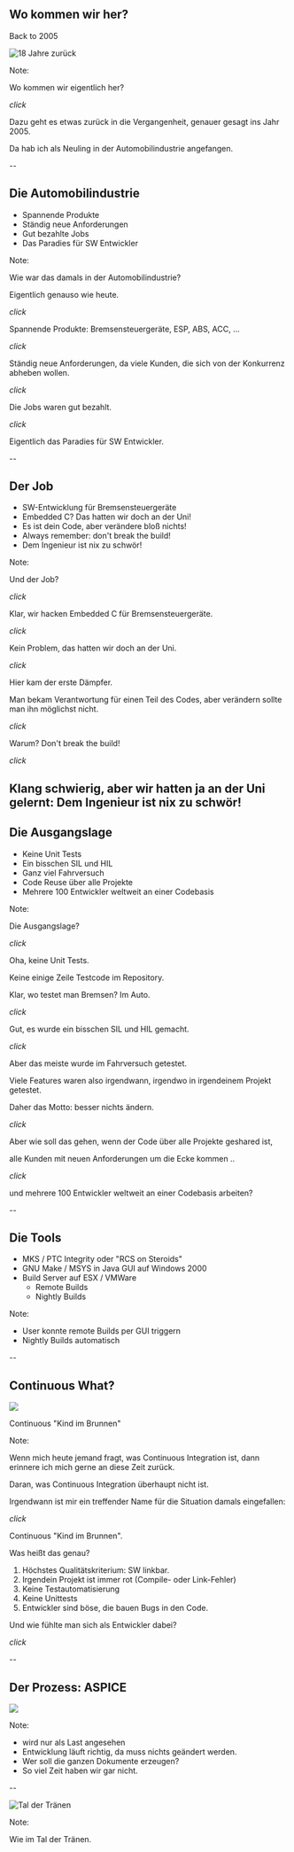 ## Wo kommen wir her?

Back to 2005 <!-- .element: class="fragment" data-fragment-index="1" -->

![18 Jahre zurück](images/back_to_the_past.png) <!-- .element width="50%" class="fragment" data-fragment-index="1" -->

Note:

Wo kommen wir eigentlich her?

*click*

Dazu geht es etwas zurück in die Vergangenheit, genauer gesagt ins Jahr 2005.

Da hab ich als Neuling in der Automobilindustrie angefangen.

--

## Die Automobilindustrie

- Spannende Produkte <!-- .element: class="fragment" -->
- Ständig neue Anforderungen <!-- .element: class="fragment" -->
- Gut bezahlte Jobs <!-- .element: class="fragment" -->
- Das Paradies für SW Entwickler <!-- .element: class="fragment" -->

Note:

Wie war das damals in der Automobilindustrie?

Eigentlich genauso wie heute.

*click*

Spannende Produkte: Bremsensteuergeräte, ESP, ABS, ACC, ...

*click*

Ständig neue Anforderungen, da viele Kunden, die sich von der Konkurrenz abheben wollen.

*click*

Die Jobs waren gut bezahlt.

*click*

Eigentlich das Paradies für SW Entwickler.

--

## Der Job

- SW-Entwicklung für Bremsensteuergeräte <!-- .element: class="fragment" -->
- Embedded C? Das hatten wir doch an der Uni! <!-- .element: class="fragment" -->
- Es ist dein Code, aber verändere bloß nichts! <!-- .element: class="fragment" -->
- Always remember: don't break the build! <!-- .element: class="fragment" -->
- Dem Ingenieur ist nix zu schwör! <!-- .element: class="fragment" -->

Note:

Und der Job?

*click*

Klar, wir hacken Embedded C für Bremsensteuergeräte.

*click*

Kein Problem, das hatten wir doch an der Uni.

*click*

Hier kam der erste Dämpfer.

Man bekam Verantwortung für einen Teil des Codes, aber verändern sollte man ihn möglichst nicht.

*click*

Warum? Don't break the build!

*click*

Klang schwierig, aber wir hatten ja an der Uni gelernt: Dem Ingenieur ist nix zu schwör!
--

## Die Ausgangslage

- Keine Unit Tests <!-- .element: class="fragment" -->
- Ein bisschen SIL und HIL <!-- .element: class="fragment" -->
- Ganz viel Fahrversuch <!-- .element: class="fragment" -->
- Code Reuse über alle Projekte <!-- .element: class="fragment" -->
- Mehrere 100 Entwickler weltweit an einer Codebasis <!-- .element: class="fragment" -->

Note:

Die Ausgangslage?

*click*

Oha, keine Unit Tests.

Keine einige Zeile Testcode im Repository.

Klar, wo testet man Bremsen? Im Auto.

*click*

Gut, es wurde ein bisschen SIL und HIL gemacht.

*click*

Aber das meiste wurde im Fahrversuch getestet.

Viele Features waren also irgendwann, irgendwo in irgendeinem Projekt getestet.

Daher das Motto: besser nichts ändern.

*click*

Aber wie soll das gehen, wenn der Code über alle Projekte geshared ist,

alle Kunden mit neuen Anforderungen um die Ecke kommen ..

*click*

und mehrere 100 Entwickler weltweit an einer Codebasis arbeiten?


--

<!-- .slide: data-visibility="hidden" -->

## Die Tools

- MKS / PTC Integrity oder "RCS on Steroids" <!-- .element: class="fragment" -->
- GNU Make / MSYS in Java GUI auf Windows 2000 <!-- .element: class="fragment" -->
- Build Server auf ESX / VMWare <!-- .element: class="fragment" -->
  - Remote Builds <!-- .element: class="fragment" -->
  - Nightly Builds <!-- .element: class="fragment" -->

Note:
- User konnte remote Builds per GUI triggern
- Nightly Builds automatisch

--

## Continuous What?

![](images/kind_im_brunnen.jpg) <!-- .element: width="40%" class="fragment" data-fragment-index="1" -->

Continuous "Kind im Brunnen" <!-- .element: class="fragment" data-fragment-index="1" -->

Note:

Wenn mich heute jemand fragt, was Continuous Integration ist, dann erinnere ich mich gerne an diese Zeit zurück.

Daran, was Continuous Integration überhaupt nicht ist.

Irgendwann ist mir ein treffender Name für die Situation damals eingefallen:

*click*

Continuous "Kind im Brunnen".

Was heißt das genau?

1. Höchstes Qualitätskriterium: SW linkbar.
2. Irgendein Projekt ist immer rot (Compile- oder Link-Fehler)
3. Keine Testautomatisierung
4. Keine Unittests
5. Entwickler sind böse, die bauen Bugs in den Code.

Und wie fühlte man sich als Entwickler dabei?

*click*

--

<!-- .slide: data-visibility="hidden" -->

## Der Prozess: ASPICE

![](images/aspice-1.png) <!-- .element width="80%" -->

Note:
- wird nur als Last angesehen
- Entwicklung läuft richtig, da muss nichts geändert werden.
- Wer soll die ganzen Dokumente erzeugen?
- So viel Zeit haben wir gar nicht.

--

![Tal der Tränen](images/tal_der_traenen.jpg) <!-- .element width="65%" -->

Note:

Wie im Tal der Tränen.
